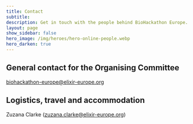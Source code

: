 ```yaml
---
title: Contact
subtitle: 
description: Get in touch with the people behind BioHackathon Europe.
layout: page
show_sidebar: false
hero_image: /img/heroes/hero-online-people.webp
hero_darken: true
---
```


## General contact for the Organising Committee
<biohackathon-europe@elixir-europe.org>

## Logistics, travel and accommodation
Zuzana Clarke (<zuzana.clarke@elixir-europe.org>)